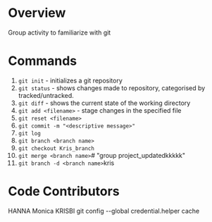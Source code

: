 # Overview

Group activity to familiarize with git

# Commands

1. `git init` - initializes a git repository
2. `git status` - shows changes made to repository, categorised by tracked/untracked.
3. `git diff` - shows the current state of the working directory
4. `git add <filename>` - stage changes in the specified file
5. `git reset <filename>`
6. `git commit -m "<descriptive message>"`
7. `git log`
8. `git branch <branch name>`
9. `git checkout Kris_branch`
10. `git merge <branch name>`# "group project_updatedkkkkk"
11. `git branch -d <branch name>`kris

# Code Contributors

HANNA
Monica
KRISBI
git config --global credential.helper cache